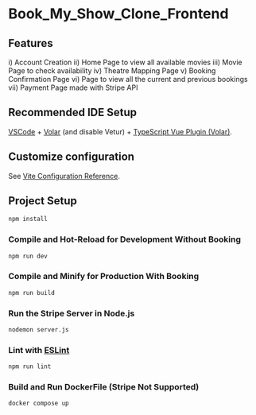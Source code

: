 # Book_My_Show_Clone_Frontend

## Features

i) Account Creation 
ii) Home Page to view all available movies
iii) Movie Page to check availability
iv) Theatre Mapping Page
v) Booking Confirmation Page
vi) Page to view all the current and previous bookings
vii) Payment Page made with Stripe API


## Recommended IDE Setup

[VSCode](https://code.visualstudio.com/) + [Volar](https://marketplace.visualstudio.com/items?itemName=Vue.volar) (and disable Vetur) + [TypeScript Vue Plugin (Volar)](https://marketplace.visualstudio.com/items?itemName=Vue.vscode-typescript-vue-plugin).

## Customize configuration

See [Vite Configuration Reference](https://vitejs.dev/config/).

## Project Setup

```sh
npm install
```

### Compile and Hot-Reload for Development Without Booking

```sh
npm run dev
```

### Compile and Minify for Production With Booking

```sh
npm run build
```

### Run the Stripe Server in Node.js

```sh
nodemon server.js
```

### Lint with [ESLint](https://eslint.org/)

```sh
npm run lint
```

### Build and Run DockerFile (Stripe Not Supported)

```sh
docker compose up 
```
